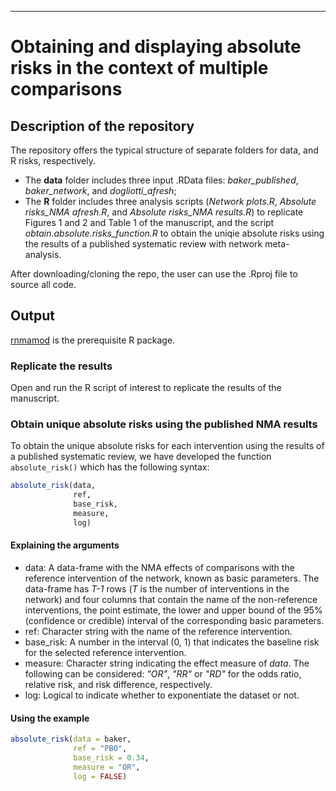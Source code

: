 ***

# Obtaining and displaying absolute risks in the context of multiple comparisons

## Description of the repository

The repository offers the typical structure of separate folders for data, and R risks, respectively.
* The __data__ folder includes three input .RData files: _baker_published_, _baker_network_, and _dogliotti_afresh_;
* The __R__ folder includes three analysis scripts (_Network plots.R_, _Absolute risks_NMA afresh.R_, and _Absolute risks_NMA results.R_) to replicate Figures 1 and 2 and Table 1 of the manuscript, and the script _obtain.absolute.risks_function.R_ to obtain the uniqie absolute risks using the results of a published systematic review with network meta-analysis. 

After downloading/cloning the repo, the user can use the .Rproj file to source all code.

## Output 

[rnmamod](https://CRAN.R-project.org/package=rnamod) is the prerequisite R package.

### Replicate the results

Open and run the R script of interest to replicate the results of the manuscript.

### Obtain unique absolute risks using the published NMA results

To obtain the unique absolute risks for each intervention using the results of a published systematic review, we have developed the function `absolute_risk()` which has the following syntax: 

```r
absolute_risk(data, 
              ref, 
              base_risk, 
              measure, 
              log)
```
#### Explaining the arguments

* data: A data-frame with the NMA effects of comparisons with the reference intervention of the network, known as basic parameters. The data-frame has _T-1_ rows (_T_ is the number of interventions in the network) and four columns that contain the name of the non-reference interventions, the point estimate, the lower and upper bound of the 95% (confidence or credible) interval of the corresponding basic parameters.
* ref: Character string with the name of the reference intervention.
* base_risk: A number in the interval (0, 1) that indicates the baseline risk for the selected reference intervention.
* measure: Character string indicating the effect measure of _data_. The following can be considered: _"OR"_, _"RR"_ or _"RD"_ for the odds ratio, relative risk, and risk difference, respectively. 
* log: Logical to indicate whether to exponentiate the dataset or not.

#### Using the example 

```r
absolute_risk(data = baker, 
              ref = "PBO", 
              base_risk = 0.34, 
              measure = "OR", 
              log = FALSE)
```
